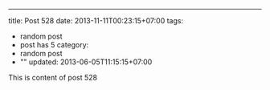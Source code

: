 ---
title: Post 528
date: 2013-11-11T00:23:15+07:00
tags:
  - random post
  - post has 5
category:
  - random post
  - ""
updated: 2013-06-05T11:15:15+07:00

This is content of post 528